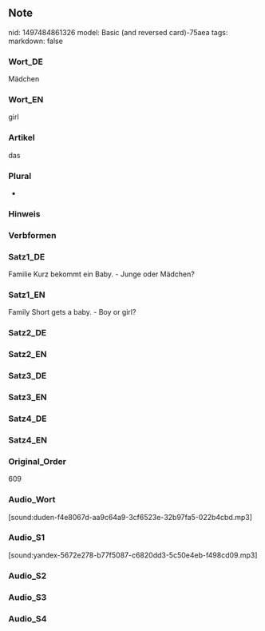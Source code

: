 ## Note
nid: 1497484861326
model: Basic (and reversed card)-75aea
tags: 
markdown: false

### Wort_DE
Mädchen

### Wort_EN
girl

### Artikel
das

### Plural
-

### Hinweis


### Verbformen


### Satz1_DE
Familie Kurz bekommt ein Baby. - Junge oder Mädchen?

### Satz1_EN
Family Short gets a baby. - Boy or girl?

### Satz2_DE


### Satz2_EN


### Satz3_DE


### Satz3_EN


### Satz4_DE


### Satz4_EN


### Original_Order
609

### Audio_Wort
[sound:duden-f4e8067d-aa9c64a9-3cf6523e-32b97fa5-022b4cbd.mp3]

### Audio_S1
[sound:yandex-5672e278-b77f5087-c6820dd3-5c50e4eb-f498cd09.mp3]

### Audio_S2


### Audio_S3


### Audio_S4

